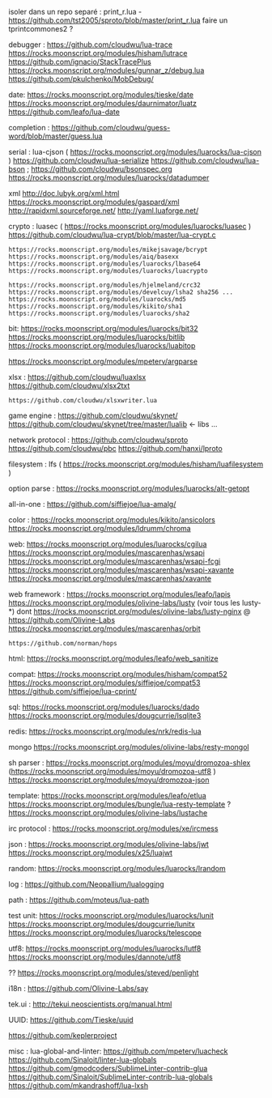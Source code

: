 
isoler dans un repo separé : print_r.lua - https://github.com/tst2005/sproto/blob/master/print_r.lua
faire un tprintcommones2 ?


debugger :
	https://github.com/cloudwu/lua-trace
	https://rocks.moonscript.org/modules/hisham/lutrace
	https://github.com/ignacio/StackTracePlus
	https://rocks.moonscript.org/modules/gunnar_z/debug.lua
	https://github.com/pkulchenko/MobDebug/

date:
	https://rocks.moonscript.org/modules/tieske/date
	https://rocks.moonscript.org/modules/daurnimator/luatz
	https://github.com/leafo/lua-date

completion :
	https://github.com/cloudwu/guess-word/blob/master/guess.lua


serial : 
	lua-cjson ( https://rocks.moonscript.org/modules/luarocks/lua-cjson )
	https://github.com/cloudwu/lua-serialize
	https://github.com/cloudwu/lua-bson ; https://github.com/cloudwu/bsonspec.org
	https://rocks.moonscript.org/modules/luarocks/datadumper

xml	http://doc.lubyk.org/xml.html  https://rocks.moonscript.org/modules/gaspard/xml  http://rapidxml.sourceforge.net/
	http://yaml.luaforge.net/

crypto :
	luasec ( https://rocks.moonscript.org/modules/luarocks/luasec )
	https://github.com/cloudwu/lua-crypt/blob/master/lua-crypt.c

	https://rocks.moonscript.org/modules/mikejsavage/bcrypt
	https://rocks.moonscript.org/modules/aiq/basexx
	https://rocks.moonscript.org/modules/luarocks/lbase64
	https://rocks.moonscript.org/modules/luarocks/luacrypto

	https://rocks.moonscript.org/modules/hjelmeland/crc32
	https://rocks.moonscript.org/modules/develcuy/lsha2 sha256 ...
	https://rocks.moonscript.org/modules/luarocks/md5
	https://rocks.moonscript.org/modules/kikito/sha1
	https://rocks.moonscript.org/modules/luarocks/sha2

bit:
	https://rocks.moonscript.org/modules/luarocks/bit32
	https://rocks.moonscript.org/modules/luarocks/bitlib
	https://rocks.moonscript.org/modules/luarocks/luabitop


https://rocks.moonscript.org/modules/mpeterv/argparse

xlsx : 
	https://github.com/cloudwu/luaxlsx
	https://github.com/cloudwu/xlsx2txt

	https://github.com/cloudwu/xlsxwriter.lua
	

game engine :
	https://github.com/cloudwu/skynet/
	https://github.com/cloudwu/skynet/tree/master/lualib <- libs ...


network protocol :
	https://github.com/cloudwu/sproto
	https://github.com/cloudwu/pbc
	https://github.com/hanxi/lproto


filesystem : 
	lfs ( https://rocks.moonscript.org/modules/hisham/luafilesystem )


option parse :
	https://rocks.moonscript.org/modules/luarocks/alt-getopt

all-in-one :
	https://github.com/siffiejoe/lua-amalg/

color :
	https://rocks.moonscript.org/modules/kikito/ansicolors
	https://rocks.moonscript.org/modules/ldrumm/chroma


web:
	https://rocks.moonscript.org/modules/luarocks/cgilua
	https://rocks.moonscript.org/modules/mascarenhas/wsapi
	https://rocks.moonscript.org/modules/mascarenhas/wsapi-fcgi
	https://rocks.moonscript.org/modules/mascarenhas/wsapi-xavante
	https://rocks.moonscript.org/modules/mascarenhas/xavante

web framework :
	https://rocks.moonscript.org/modules/leafo/lapis
	https://rocks.moonscript.org/modules/olivine-labs/lusty (voir tous les lusty-*)
		dont https://rocks.moonscript.org/modules/olivine-labs/lusty-nginx
		@ https://github.com/Olivine-Labs
	https://rocks.moonscript.org/modules/mascarenhas/orbit

	https://github.com/norman/hops

html:
	https://rocks.moonscript.org/modules/leafo/web_sanitize


compat:
	https://rocks.moonscript.org/modules/hisham/compat52
	https://rocks.moonscript.org/modules/siffiejoe/compat53
	https://github.com/siffiejoe/lua-cprint/

sql:
	https://rocks.moonscript.org/modules/luarocks/dado
	https://rocks.moonscript.org/modules/dougcurrie/lsqlite3

redis:
	https://rocks.moonscript.org/modules/nrk/redis-lua

mongo
	https://rocks.moonscript.org/modules/olivine-labs/resty-mongol


sh parser :
	https://rocks.moonscript.org/modules/moyu/dromozoa-shlex
	(https://rocks.moonscript.org/modules/moyu/dromozoa-utf8 )
	https://rocks.moonscript.org/modules/moyu/dromozoa-json


template:
	https://rocks.moonscript.org/modules/leafo/etlua
	https://rocks.moonscript.org/modules/bungle/lua-resty-template
	? https://rocks.moonscript.org/modules/olivine-labs/lustache


irc protocol :
	https://rocks.moonscript.org/modules/xe/ircmess


json :
	https://rocks.moonscript.org/modules/olivine-labs/jwt
	https://rocks.moonscript.org/modules/x25/luajwt



random:
	https://rocks.moonscript.org/modules/luarocks/lrandom


log :
	https://github.com/Neopallium/lualogging

path :
	https://github.com/moteus/lua-path

test unit:
	https://rocks.moonscript.org/modules/luarocks/lunit
	https://rocks.moonscript.org/modules/dougcurrie/lunitx
	https://rocks.moonscript.org/modules/luarocks/telescope

utf8:
	https://rocks.moonscript.org/modules/luarocks/lutf8
	https://rocks.moonscript.org/modules/dannote/utf8

??
	https://rocks.moonscript.org/modules/steved/penlight

i18n :
	https://github.com/Olivine-Labs/say


tek.ui :
	http://tekui.neoscientists.org/manual.html


UUID:
	https://github.com/Tieske/uuid


https://github.com/keplerproject


misc :
	lua-global-and-linter:
	https://github.com/mpeterv/luacheck
	https://github.com/Sinaloit/linter-lua-globals
	https://github.com/gmodcoders/SublimeLinter-contrib-glua
	https://github.com/Sinaloit/SublimeLinter-contrib-lua-globals
	https://github.com/mkandrashoff/lua-lxsh

